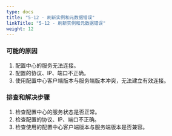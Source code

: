 ```yaml
---
type: docs
title: "5-12 - 刷新实例和元数据错误"
linkTitle: "5-12 - 刷新实例和元数据错误"
weight: 12
---
```


### 可能的原因

1. 配置中心的服务无法连接。
2. 配置的协议、IP、端口不正确。
3. 使用配置中心客户端版本与服务端版本冲突，无法建立有效连接。

### 排查和解决步骤

1. 检查配置中心的服务状态是否正常。
2. 检查配置的协议、IP、端口不正确。
3. 检查使用的配置中心客户端版本与服务端版本是否兼容。

